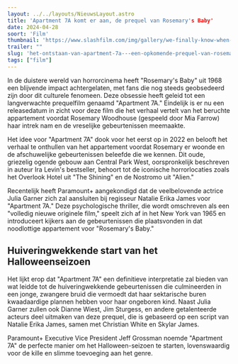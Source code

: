 ```yaml
---
layout: ../../layouts/NieuwsLayout.astro
title: 'Apartment 7A komt er aan, de prequel van Rosemary's Baby'
date: 2024-04-28
soort: 'Film'
thumbnail: 'https://www.slashfilm.com/img/gallery/we-finally-know-when-you-can-watch-apartment-7a-the-new-rosemarys-baby-prequel/intro-1714148551.jpg'
trailer: ""
slug: 'het-ontstaan-van-apartment-7a---een-opkomende-prequel-van-rosemarys-baby'
tags: ["film"]
---
```


In de duistere wereld van horrorcinema heeft "Rosemary's Baby" uit 1968 een blijvende impact achtergelaten, met fans die nog steeds geobsedeerd zijn door dit culturele fenomeen. Deze obsessie heeft geleid tot een langverwachte prequelfilm genaamd "Apartment 7A." Eindelijk is er nu een releasedatum in zicht voor deze film die het verhaal vertelt van het beruchte appartement voordat Rosemary Woodhouse (gespeeld door Mia Farrow) haar intrek nam en de vreselijke gebeurtenissen meemaakte.

Het idee voor "Apartment 7A" dook voor het eerst op in 2022 en belooft het verhaal te onthullen van het appartement voordat Rosemary er woonde en de afschuwelijke gebeurtenissen beleefde die we kennen. Dit oude, griezelig ogende gebouw aan Central Park West, oorspronkelijk beschreven in auteur Ira Levin's bestseller, behoort tot de iconische horrorlocaties zoals het Overlook Hotel uit "The Shining" en de Nostromo uit "Alien."

Recentelijk heeft Paramount+ aangekondigd dat de veelbelovende actrice Julia Garner zich zal aansluiten bij regisseur Natalie Erika James voor "Apartment 7A." Deze psychologische thriller, die wordt omschreven als een "volledig nieuwe originele film," speelt zich af in het New York van 1965 en introduceert kijkers aan de gebeurtenissen die plaatsvonden in dat noodlottige appartement voor "Rosemary's Baby."

## Huiveringwekkende start van het Halloweenseizoen

Het lijkt erop dat "Apartment 7A" een definitieve interpretatie zal bieden van wat leidde tot de huiveringwekkende gebeurtenissen die culmineerden in een jonge, zwangere bruid die vermoedt dat haar sektarische buren kwaadaardige plannen hebben voor haar ongeboren kind. Naast Julia Garner zullen ook Dianne Wiest, Jim Sturgess, en andere getalenteerde acteurs deel uitmaken van deze prequel, die is gebaseerd op een script van Natalie Erika James, samen met Christian White en Skylar James.

Paramount+ Executive Vice President Jeff Grossman noemde "Apartment 7A" de perfecte manier om het Halloween-seizoen te starten, lovenswaardig voor de kille en slimme toevoeging aan het genre.
